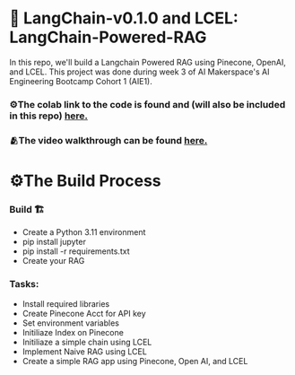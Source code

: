 # 🤖 LangChain-v0.1.0 and LCEL: LangChain-Powered-RAG

In this repo, we'll build a Langchain Powered RAG using Pinecone, OpenAI, and LCEL. This project was done during week 3 of AI Makerspace's AI Engineering Bootcamp Cohort 1 (AIE1).

### ⚙️The colab link to the code is found and (will also be included in this repo) [here.](https://colab.research.google.com/drive/1vy_E5Jy9r0LKAqIpWjIQiptMKE1-8x8h?usp=sharing)

### 🫂The video walkthrough can be found [here.](https://www.loom.com/share/32e12a0d8cf945cc9ae6f84a731c4bae?sid=80a9aa67-847d-481c-9af6-4e2cf42a6478)

# ⚙️The Build Process

### Build 🏗️
* Create a Python 3.11 environment
* pip install jupyter
* pip install -r requirements.txt
* Create your RAG

### Tasks:
* Install required libraries
* Create Pinecone Acct for API key
* Set environment variables
* Initiliaze Index on Pinecone
* Initiliaze a simple chain using LCEL
* Implement Naive RAG using LCEL
* Create a simple RAG app using Pinecone, Open AI, and LCEL

